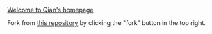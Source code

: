  
[Welcome to Qian's homepage](https://qianlou.github.io)

Fork from [this repository](https://github.com/academicpages/academicpages.github.io) by clicking the "fork" button in the top right. 

